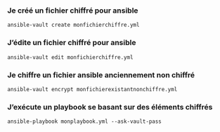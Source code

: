 ### Je créé un fichier chiffré pour ansible
```
ansible-vault create monfichierchiffre.yml 
```
### J’édite un fichier chiffré pour ansible 
```
ansible-vault edit monfichierchiffre.yml 
```
### Je chiffre un fichier ansible anciennement non chiffré 
```
ansible-vault encrypt monfichierexistantnonchiffre.yml 
```
### J’exécute un playbook se basant sur des éléments chiffrés 
```
ansible-playbook monplaybook.yml --ask-vault-pass
```
